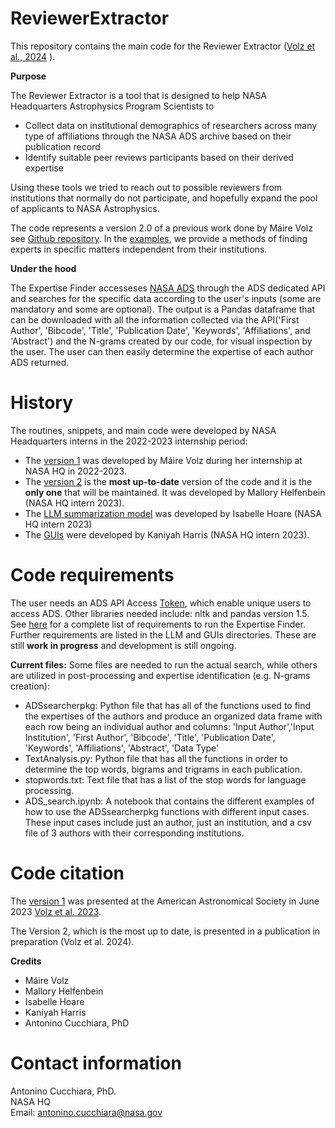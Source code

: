 # ReviewerExtractor
This repository contains the main code for the Reviewer Extractor ([Volz et al., 2024](https://ui.adsabs.harvard.edu/abs/2024RNAAS...8...69V/abstract) ).<br>

**Purpose**

The Reviewer Extractor is a tool that is designed to help NASA Headquarters Astrophysics Program Scientists to 

- Collect data on institutional demographics of researchers across many type of affiliations through the NASA ADS archive based on their publication record
- Identify suitable peer reviews participants based on their derived expertise

Using these tools we tried to reach out to possible reviewers from institutions that normally do not participate, 
and hopefully expand the pool of applicants to NASA Astrophysics. 

The code represents a version 2.0 of a previous work done by Máire Volz see [Github repository](https://github.com/maireav/NASA-Internship).
In the [examples](https://github.com/ninoc/ReviewerExtractor/blob/main/codeV2/ADS_search.ipynb), we provide a methods of finding experts in specific matters independent from their institutions. 

**Under the hood** 

The Expertise Finder accesseses [NASA ADS](https://ui.adsabs.harvard.edu/) through the ADS dedicated API and searches for the specific data according to the user's inputs (some are mandatory and some are optional). The output is a Pandas dataframe that can be downloaded with all the information collected via the API('First Author', 'Bibcode', 'Title', 'Publication Date', 'Keywords', 'Affiliations', and 'Abstract') and the N-grams created by our code, for visual inspection by the user. The user can then easily determine the expertise of each author ADS returned. 

# History
The routines, snippets, and main code were developed by NASA Headquarters interns in the 2022-2023 internship period: 
* The [version 1](https://github.com/ninoc/ReviewerExtractor/tree/main/codeV1) was developed by Máire Volz during her internship at NASA HQ in 2022-2023. 
* The [version 2](https://github.com/ninoc/ReviewerExtractor/tree/main/codeV2) is the **most up-to-date** version of the code and it is the **only one** that will be maintained. It was developed by Mallory Helfenbein (NASA HQ intern 2023).
* The [LLM summarization model](https://github.com/ninoc/ReviewerExtractor/tree/main/LLM) was developed by Isabelle Hoare (NASA HQ intern 2023)
* The [GUIs](https://github.com/ninoc/ReviewerExtractor/tree/main/GUIs) were developed by Kaniyah Harris (NASA HQ intern 2023).

# Code requirements
The user needs an ADS API Access [Token](https://ui.adsabs.harvard.edu/help/api/), which enable unique users to access ADS. 
Other libraries needed include: nltk and pandas version 1.5. See [here](https://github.com/ninoc/ReviewerExtractor/blob/main/codeV1/ExpertiseFinder_README.txt) for a complete list of requirements to run the Expertise Finder.
Further requirements are listed in the LLM and GUIs directories. These are still **work in progress** and development is still ongoing.

**Current files:**
Some files are needed to run the actual search, while others are utilized in post-processing and expertise identification (e.g. N-grams creation): 
- ADSsearcherpkg: Python file that has all of the functions used to find the expertises of the authors and produce an organized data frame with each row being an individual author and columns: 'Input Author','Input Institution', 'First Author', 'Bibcode', 'Title', 'Publication Date', 'Keywords', 'Affiliations', 'Abstract', 'Data Type'
- TextAnalysis.py: Python file that has all the functions in order to determine the top words, bigrams and trigrams in each publication.
- stopwords.txt: Text file that has a list of the stop words for language processing. 
- ADS_search.ipynb: A notebook that contains the different examples of how to use the ADSsearcherpkg functions with different input cases. These input cases include just an author, just an institution, and a csv file of 3 authors with their corresponding institutions.

# Code citation
The [version 1](https://github.com/ninoc/ReviewerExtractor/tree/main/codeV1) was presented at the American Astronomical Society in June 2023 [Volz et al. 2023](https://ui.adsabs.harvard.edu/abs/2023AAS...24210207V/abstract).

The Version 2, which is the most up to date, is presented in a publication in preparation (Volz et al. 2024).

**Credits** 
- Máire Volz
- Mallory Helfenbein
- Isabelle Hoare
- Kaniyah Harris
- Antonino Cucchiara, PhD
  
# Contact information
Antonino Cucchiara, PhD.  
NASA HQ  
Email: antonino.cucchiara@nasa.gov
